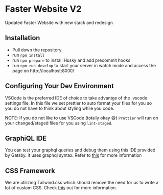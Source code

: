 # Faster Website V2

Updated Faster Website with new stack and redesign

## Installation

-   Pull down the repository
-   run `npm install`
-   run `npm prepare` to install Husky and add precommit hooks
-   run `npm run develop` to start your server in watch mode and access the page on http://localhost:8000/

## Configuring Your Dev Environment

VSCode is the preferred IDE of choice to take advantge of the .vscode settings file. In this file we set prettier to auto format your files for you so you do not have to think about styling while you code.

NOTE: If you do not like to use VSCode (totally okay :smile:) `Prettier` will run on your changed/staged files for you using `lint-staged`.

## GraphiQL IDE

You can test your graphql queries and debug them using this IDE provided by Gatsby. It uses graphql syntax. Refer to [this](https://www.gatsbyjs.com/docs/how-to/querying-data/running-queries-with-graphiql/) for more information

## CSS Framework

We are utilizing Tailwind.css which should remove the need for us to write a lot of custom CSS. Check [this](https://tailwindcss.com/) out for more information.
